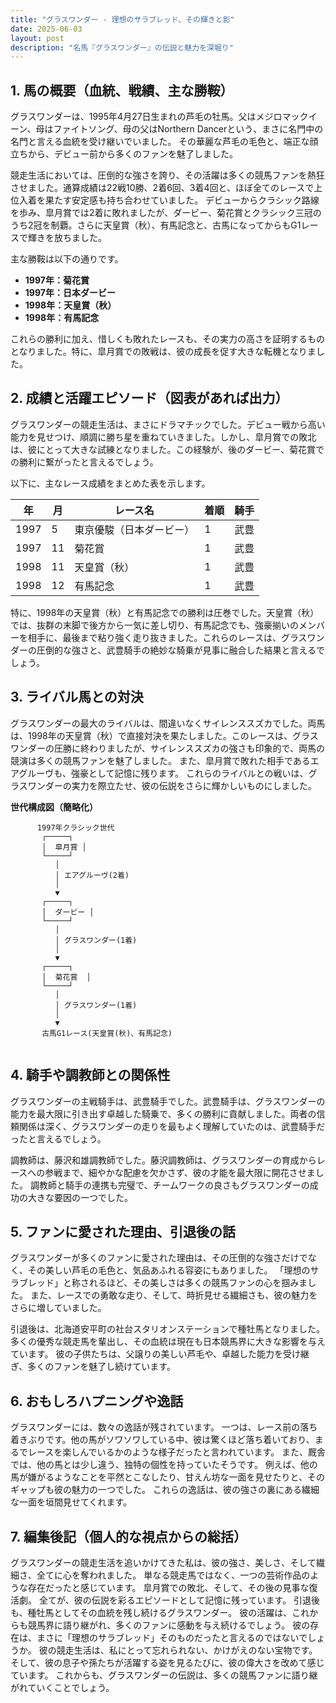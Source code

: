 ```yaml
---
title: "グラスワンダー - 理想のサラブレッド、その輝きと影"
date: 2025-06-03
layout: post
description: "名馬『グラスワンダー』の伝説と魅力を深堀り"
---
```


## 1. 馬の概要（血統、戦績、主な勝鞍）

グラスワンダーは、1995年4月27日生まれの芦毛の牡馬。父はメジロマックイーン、母はファイトソング、母の父はNorthern Dancerという、まさに名門中の名門と言える血統を受け継いでいました。  その華麗な芦毛の毛色と、端正な顔立ちから、デビュー前から多くのファンを魅了しました。

競走生活においては、圧倒的な強さを誇り、その活躍は多くの競馬ファンを熱狂させました。通算成績は22戦10勝、2着6回、3着4回と、ほぼ全てのレースで上位入着を果たす安定感も持ち合わせていました。  デビューからクラシック路線を歩み、皐月賞では2着に敗れましたが、ダービー、菊花賞とクラシック三冠のうち2冠を制覇。さらに天皇賞（秋）、有馬記念と、古馬になってからもG1レースで輝きを放ちました。

主な勝鞍は以下の通りです。

* **1997年：菊花賞**
* **1997年：日本ダービー**
* **1998年：天皇賞（秋）**
* **1998年：有馬記念**

これらの勝利に加え、惜しくも敗れたレースも、その実力の高さを証明するものとなりました。特に、皐月賞での敗戦は、彼の成長を促す大きな転機となりました。


## 2. 成績と活躍エピソード（図表があれば出力）

グラスワンダーの競走生活は、まさにドラマチックでした。デビュー戦から高い能力を見せつけ、順調に勝ち星を重ねていきました。しかし、皐月賞での敗北は、彼にとって大きな試練となりました。この経験が、後のダービー、菊花賞での勝利に繋がったと言えるでしょう。

以下に、主なレース成績をまとめた表を示します。

| 年 | 月 | レース名           | 着順 | 騎手      |
|---|----|--------------------|-----|----------|
| 1997 | 5 | 東京優駿（日本ダービー） | 1   | 武豊      |
| 1997 | 11 | 菊花賞             | 1   | 武豊      |
| 1998 | 11 | 天皇賞（秋）       | 1   | 武豊      |
| 1998 | 12 | 有馬記念           | 1   | 武豊      |


特に、1998年の天皇賞（秋）と有馬記念での勝利は圧巻でした。天皇賞（秋）では、抜群の末脚で後方から一気に差し切り、有馬記念でも、強豪揃いのメンバーを相手に、最後まで粘り強く走り抜きました。これらのレースは、グラスワンダーの圧倒的な強さと、武豊騎手の絶妙な騎乗が見事に融合した結果と言えるでしょう。


## 3. ライバル馬との対決

グラスワンダーの最大のライバルは、間違いなくサイレンススズカでした。両馬は、1998年の天皇賞（秋）で直接対決を果たしました。このレースは、グラスワンダーの圧勝に終わりましたが、サイレンススズカの強さも印象的で、両馬の競演は多くの競馬ファンを魅了しました。  また、皐月賞で敗れた相手であるエアグルーヴも、強豪として記憶に残ります。  これらのライバルとの戦いは、グラスワンダーの実力を際立たせ、彼の伝説をさらに輝かしいものにしました。

**世代構成図（簡略化）**

```
      1997年クラシック世代
       ┌─────┐
       │  皐月賞 │
       └─────┘
          │
          │ エアグルーヴ(2着)
          │
          ▼
       ┌─────┐
       │  ダービー │
       └─────┘
          │
          │ グラスワンダー(1着)
          │
          ▼
       ┌─────┐
       │  菊花賞  │
       └─────┘
          │
          │ グラスワンダー(1着)
          │
          ▼
       古馬G1レース(天皇賞(秋)、有馬記念)


```


## 4. 騎手や調教師との関係性

グラスワンダーの主戦騎手は、武豊騎手でした。武豊騎手は、グラスワンダーの能力を最大限に引き出す卓越した騎乗で、多くの勝利に貢献しました。両者の信頼関係は深く、グラスワンダーの走りを最もよく理解していたのは、武豊騎手だったと言えるでしょう。

調教師は、藤沢和雄調教師でした。藤沢調教師は、グラスワンダーの育成からレースへの参戦まで、細やかな配慮を欠かさず、彼の才能を最大限に開花させました。  調教師と騎手の連携も完璧で、チームワークの良さもグラスワンダーの成功の大きな要因の一つでした。


## 5. ファンに愛された理由、引退後の話

グラスワンダーが多くのファンに愛された理由は、その圧倒的な強さだけでなく、その美しい芦毛の毛色と、気品あふれる容姿にもありました。  「理想のサラブレッド」と称されるほど、その美しさは多くの競馬ファンの心を掴みました。  また、レースでの勇敢な走り、そして、時折見せる繊細さも、彼の魅力をさらに増していました。

引退後は、北海道安平町の社台スタリオンステーションで種牡馬となりました。多くの優秀な競走馬を輩出し、その血統は現在も日本競馬界に大きな影響を与えています。  彼の子供たちは、父譲りの美しい芦毛や、卓越した能力を受け継ぎ、多くのファンを魅了し続けています。


## 6. おもしろハプニングや逸話

グラスワンダーには、数々の逸話が残されています。  一つは、レース前の落ち着きぶりです。他の馬がソワソワしている中、彼は驚くほど落ち着いており、まるでレースを楽しんでいるかのような様子だったと言われています。  また、厩舎では、他の馬とは少し違う、独特の個性を持っていたそうです。  例えば、他の馬が嫌がるようなことを平然とこなしたり、甘えん坊な一面を見せたりと、そのギャップも彼の魅力の一つでした。  これらの逸話は、彼の強さの裏にある繊細な一面を垣間見せてくれます。


## 7. 編集後記（個人的な視点からの総括）

グラスワンダーの競走生活を追いかけてきた私は、彼の強さ、美しさ、そして繊細さ、全てに心を奪われました。  単なる競走馬ではなく、一つの芸術作品のような存在だったと感じています。  皐月賞での敗北、そして、その後の見事な復活劇。  全てが、彼の伝説を彩るエピソードとして記憶に残っています。  引退後も、種牡馬としてその血統を残し続けるグラスワンダー。  彼の活躍は、これからも競馬界に語り継がれ、多くのファンに感動を与え続けるでしょう。  彼の存在は、まさに「理想のサラブレッド」そのものだったと言えるのではないでしょうか。  彼の競走生活は、私にとって忘れられない、かけがえのない宝物です。  そして、彼の息子や孫たちが活躍する姿を見るたびに、彼の偉大さを改めて感じています。  これからも、グラスワンダーの伝説は、多くの競馬ファンに語り継がれていくことでしょう。
